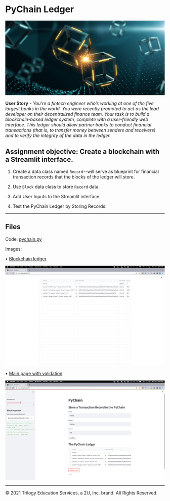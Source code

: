 # PyChain Ledger

![alt=""](Images/application-image.png)

**User Story** -  *You’re a fintech engineer who’s working at one of the five largest banks in the world. You were recently promoted to act as the lead developer on their decentralized finance team. Your task is to build a blockchain-based ledger system, complete with a user-friendly web interface. This ledger should allow partner banks to conduct financial transactions (that is, to transfer money between senders and receivers) and to verify the integrity of the data in the ledger.*

## Assignment objective: Create a blockchain with a Streamlit interface.

1. Create a data class named `Record`--will serve as blueprint for financial transaction records that the blocks of the ledger will store.

2. Use `Block` data class to store `Record` data.

3. Add User Inputs to the Streamlit interface.

4. Test the PyChain Ledger by Storing Records.

---
## Files

Code: [pychain.py](pychain.py)

Images:

• [Blockchain ledger](Images/blockchain.png)

![alt=""](Images/blockchain.png)

• [Main page with validation](Images/validated.png)

![alt=""](Images/validated.png)

---

© 2021 Trilogy Education Services, a 2U, Inc. brand. All Rights Reserved.